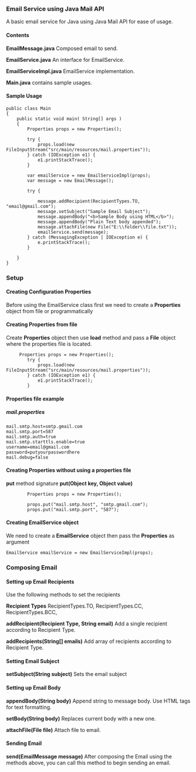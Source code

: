### Email Service using Java Mail API

A basic email service for Java using Java Mail API for ease of usage.

#### Contents
**EmailMessage.java**
Composed email to send.

**EmailService.java**
An interface for EmailService.

**EmailServiceImpl.java**
EmailService implementation.

**Main.java**
contains sample usages.

#### Sample Usage
    public class Main 
    {
        public static void main( String[] args )
        {
        	Properties props = new Properties();
        	
        	try {
    			props.load(new FileInputStream("src/main/resources/mail.properties"));
    		} catch (IOException e1) {
    			e1.printStackTrace();
    		}
        	
        	var emailService = new EmailServiceImpl(props);
			var message = new EmailMessage();
        	
        	try {
        		
    			message.addRecipient(RecipientTypes.TO, "email@gmail.com");
    			message.setSubject("Sample Email Subject");
    			message.appendBody("<b>Sample Body using HTML</b>");
    			message.appendBody("Plain Text body appended");
    			message.attachFile(new File("E:\\folder\\file.txt"));
    			emailService.send(message);
    		} catch (MessagingException | IOException e) {
    			e.printStackTrace();
    		}
            
        }
    }


### Setup

#### Creating Configuration Properties
Before using the EmailService class first we need to create a **Properties** object from file or programmatically


#### Creating Properties from file
Create **Properties** object then use **load** method and pass a **File** object where the properties file is located.

         Properties props = new Properties();
            try {
                props.load(new FileInputStream("src/main/resources/mail.properties"));
            } catch (IOException e1) {
                e1.printStackTrace();
            }
			

#### Properties file example
##### mail.properties

    mail.smtp.host=smtp.gmail.com
    mail.smtp.port=587
    mail.smtp.auth=true
    mail.smtp.starttls.enable=true
    username=email@gmail.com
    password=putyourpasswordhere
    mail.debug=false


#### Creating Properties without using a properties file 

**put** method signature
**put(Object key, Object value)**

        	Properties props = new Properties();
        	
        	props.put("mail.smtp.host", "smtp.gmail.com");
        	props.put("mail.smtp.port", "587");


#### Creating EmailService object
We need to create a **EmailService** object then pass the **Properties** as argument

    EmailService emailService = new EmailServiceImpl(props);

### Composing Email

#### Setting up Email Recipients
Use the following methods to set the recipients

**Recipient Types**
RecipientTypes.TO,
RecipientTypes.CC,
RecipientTypes.BCC,

**addRecipient(Recipient Type, String email)**
Add a single recipient according to Recipient Type.

**addRecipients(String[] emails)**
Add array of recipients according to Recipient Type.


#### Setting Email Subject
**setSubject(String subject)**
Sets the email subject 

#### Setting up Email Body

**appendBody(String body)**
Append string to message body. Use HTML tags for text formatting.

**setBody(String body)**
Replaces current body with a new one.

**attachFile(File file)**
Attach file to email.

#### Sending Email
**send(EmailMessage message)**
After composing the Email using the methods above, you can call this method to begin sending an email.
